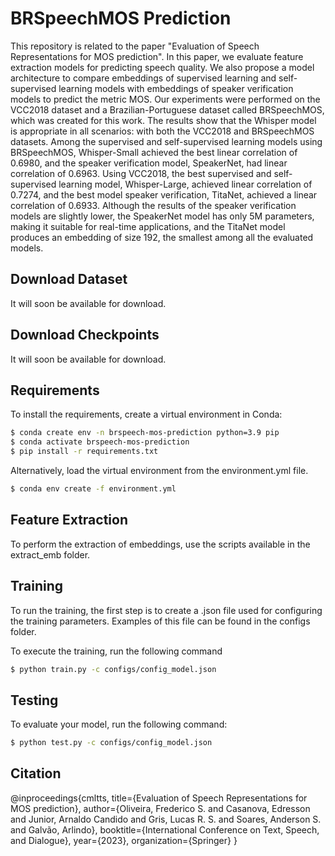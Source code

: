 # BRSpeechMOS Prediction

This repository is related to the paper "Evaluation of Speech Representations for MOS prediction". In this paper, we evaluate feature extraction models for predicting speech quality. We also propose a model architecture to compare embeddings of supervised learning and self-supervised learning models with embeddings of speaker verification models to predict the metric MOS. Our experiments were performed on the VCC2018 dataset and a Brazilian-Portuguese dataset called BRSpeechMOS, which was created for this work. The results show that the Whisper model is appropriate in all scenarios: with both the VCC2018 and BRSpeechMOS datasets. Among the supervised and self-supervised learning models using BRSpeechMOS, Whisper-Small achieved the best linear correlation of 0.6980, and the speaker verification model, SpeakerNet, had linear correlation of 0.6963. Using VCC2018, the best supervised and self-supervised learning model, Whisper-Large, achieved linear correlation of 0.7274, and the best model speaker verification, TitaNet, achieved a linear correlation of 0.6933. Although the results of the speaker verification models are slightly lower, the SpeakerNet model has only 5M parameters, making it suitable for real-time applications, and the TitaNet model produces an embedding of size 192, the smallest among all the evaluated models. 


## Download Dataset

It will soon be available for download.

## Download Checkpoints

It will soon be available for download.

## Requirements

To install the requirements, create a virtual environment in Conda:

```bash
$ conda create env -n brspeech-mos-prediction python=3.9 pip
$ conda activate brspeech-mos-prediction
$ pip install -r requirements.txt
```

Alternatively, load the virtual environment from the environment.yml file.

```bash
$ conda env create -f environment.yml
```

## Feature Extraction

To perform the extraction of embeddings, use the scripts available in the extract_emb folder.

## Training

To run the training, the first step is to create a .json file used for configuring the training parameters. Examples of this file can be found in the configs folder.

To execute the training, run the following command

```bash
$ python train.py -c configs/config_model.json
```

## Testing

To evaluate your model, run the following command:

```bash
$ python test.py -c configs/config_model.json
```

## Citation

@inproceedings{cmltts,
  title={Evaluation of Speech Representations for MOS prediction},
  author={Oliveira, Frederico S. and Casanova, Edresson and Junior, Arnaldo Candido and Gris, Lucas R. S. and Soares, Anderson S. and Galvão, Arlindo},
  booktitle={International Conference on Text, Speech, and Dialogue},
  year={2023},
  organization={Springer}
}
